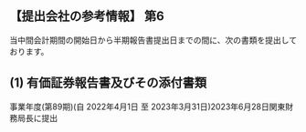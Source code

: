 ## 【提出会社の参考情報】 第6

当中間会計期間の開始日から半期報告書提出日までの間に、次の書類を提出しております。

## (1) 有価証券報告書及びその添付書類

事業年度(第89期)(自 2022年4月1日 至 2023年3月31日)2023年6月28日関東財務局長に提出